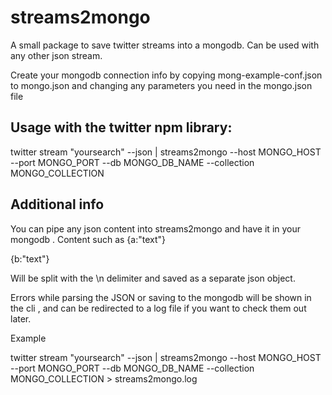 # streams2mongo
A  small package to save twitter streams into a mongodb. Can be used with any other json stream.

Create your mongodb connection info by copying mong-example-conf.json to mongo.json and changing any parameters you need in the mongo.json file

## Usage with the twitter npm library: 

twitter stream "yoursearch" --json | streams2mongo --host MONGO_HOST --port MONGO_PORT --db MONGO_DB_NAME --collection MONGO_COLLECTION

## Additional info 

You can pipe any json content into streams2mongo and have it in your mongodb . 
Content such as 
{a:"text"}

{b:"text"}

Will be split with the \n delimiter and saved as a  separate json object.

Errors while parsing the JSON or saving to the mongodb will be shown in the cli , and can be redirected to a log file if you want to check them out later. 

Example 

twitter stream "yoursearch" --json | streams2mongo --host MONGO_HOST --port MONGO_PORT --db MONGO_DB_NAME --collection MONGO_COLLECTION > streams2mongo.log




